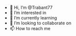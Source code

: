 - 👋 Hi, I’m @Trabant77
- 👀 I’m interested in 
- 🌱 I’m currently learning
- 💞️ I’m looking to collaborate on
- 📫 How to reach me  
 

